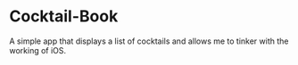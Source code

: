 Cocktail-Book
=============

A simple app that displays a list of cocktails and allows me to tinker with the working of iOS.
